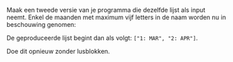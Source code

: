 Maak een tweede versie van je programma die dezelfde lijst als input neemt. Enkel de maanden met maximum vijf letters in de naam worden nu in beschouwing genomen:

De geproduceerde lijst begint dan als volgt: `["1: MAR", "2: APR"]`.

Doe dit opnieuw zonder lusblokken.

